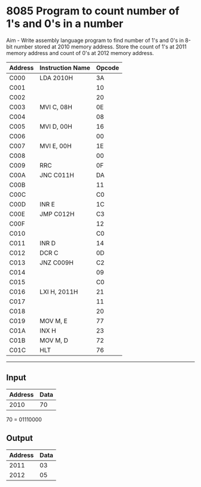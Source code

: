 # 8085 Program to count number of 1's and 0's in a number

Aim - Write assembly language program to find number of 1's and 0's in 8-bit number stored at 2010 memory address. Store the count of 1's at 2011 memory address and count of 0's at 2012 memory address.

| Address | Instruction Name | Opcode  |
| ------- | ---------------- | ------- |
| C000    | LDA 2010H        | 3A      |
| C001    |                  | 10      |
| C002    |                  | 20      |
| C003    | MVI C, 08H       | 0E      |
| C004    |                  | 08      |
| C005    | MVI D, 00H       | 16      |
| C006    |                  | 00      |
| C007    | MVI E, 00H       | 1E      |
| C008    |                  | 00      |
| C009    | RRC              | 0F      |
| C00A    | JNC C011H        | DA      |
| C00B    |                  | 11      |
| C00C    |                  | C0      |
| C00D    | INR E            | 1C      |
| C00E    | JMP C012H        | C3      |
| C00F    |                  | 12      |
| C010    |                  | C0      |
| C011    | INR D            | 14      |
| C012    | DCR C            | 0D      |
| C013    | JNZ C009H        | C2      |
| C014    |                  | 09      |
| C015    |                  | C0      |
| C016    | LXI H, 2011H     | 21      |
| C017    |                  | 11      |
| C018    |                  | 20      |
| C019    | MOV M, E         | 77      |
| C01A    | INX H            | 23      |
| C01B    | MOV M, D         | 72      |
| C01C    | HLT              | 76      | 

---

## Input
| Address | Data |
| ------- | -----|
| 2010    | 70   |

70 = 01110000


## Output

| Address | Data |
| ------- | -----|
| 2011    | 03   |
| 2012    | 05   |
